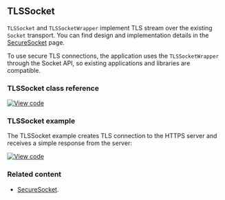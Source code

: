 ## TLSSocket

`TLSSocket` and `TLSSocketWrapper` implement TLS stream over the existing `Socket` transport. You can find design and implementation details in the [SecureSocket](../reference/securesocket.html) page.

To use secure TLS connections, the application uses the `TLSSocketWrapper` through the Socket API, so existing applications and libraries are compatible.

### TLSSocket class reference

[![View code](https://www.mbed.com/embed/?type=library)](https://os.mbed.com/docs/development/mbed-os-api-doxy/class_t_l_s_socket.html)

### TLSSocket example

The TLSSocket example creates TLS connection to the HTTPS server and receives a simple response from the server:

[![View code](https://www.mbed.com/embed/?url=https://github.com/ARMmbed/mbed-os-examples-docs_only/blob/master/TLSSocket)](https://github.com/ARMmbed/mbed-os-examples-docs_only/blob/master/TLSSocket/main.cpp)

### Related content

- [SecureSocket](../reference/securesocket.html).
